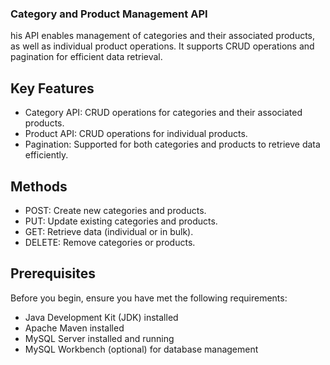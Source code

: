 ### Category and Product Management API

his API enables management of categories and their associated products, as well as individual product operations. It supports CRUD operations and pagination for efficient data retrieval.

## Key Features
- Category API: CRUD operations for categories and their associated products.
- Product API: CRUD operations for individual products.
- Pagination: Supported for both categories and products to retrieve data efficiently.

## Methods
- POST: Create new categories and products.
- PUT: Update existing categories and products.
- GET: Retrieve data (individual or in bulk).
- DELETE: Remove categories or products.

## Prerequisites

Before you begin, ensure you have met the following requirements:

- Java Development Kit (JDK) installed
- Apache Maven installed
- MySQL Server installed and running
- MySQL Workbench (optional) for database management



